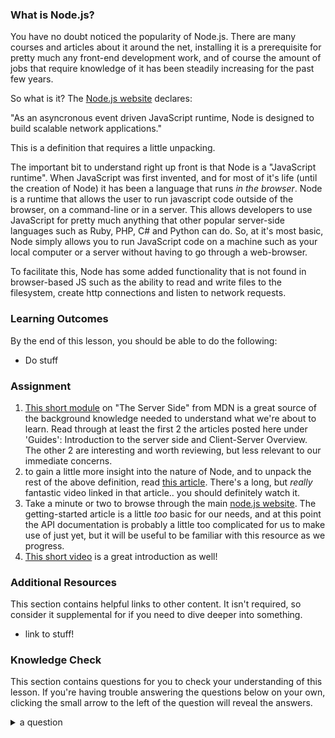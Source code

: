 ### What is Node.js?

You have no doubt noticed the popularity of Node.js.  There are many courses and articles about it around the net, installing it is a prerequisite for pretty much any front-end development work, and of course the amount of jobs that require knowledge of it has been steadily increasing for the past few years.

So what is it?  The [Node.js website](https://nodejs.org/en/about/) declares:

"As an asyncronous event driven JavaScript runtime, Node is designed to build scalable network applications."

This is a definition that requires a little unpacking.  

The important bit to understand right up front is that Node is a "JavaScript runtime".  When JavaScript was first invented, and for most of it's life (until the creation of Node) it has been a language that runs *in the browser*.  Node is a runtime that allows the user to run javascript code outside of the browser, on a command-line or in a server.  This allows developers to use JavaScript for pretty much anything that other popular server-side languages such as Ruby, PHP, C# and Python can do. So, at it's most basic, Node simply allows you to run JavaScript code on a machine such as your local computer or a server without having to go through a web-browser.

To facilitate this, Node has some added functionality that is not found in browser-based JS such as the ability to read and write files to the filesystem, create http connections and listen to network requests.

### Learning Outcomes
By the end of this lesson, you should be able to do the following:

 - Do stuff

### Assignment

<div class="lesson-content__panel" markdown="1">

1. [This short module](https://developer.mozilla.org/en-US/docs/Learn/Server-side/First_steps) on "The Server Side" from MDN is a great source of the background knowledge needed to understand what we're about to learn. Read through at least the first 2 the articles posted here under 'Guides': Introduction to the server side and Client-Server Overview. The other 2 are interesting and worth reviewing, but less relevant to our immediate concerns.
2. to gain a little more insight into the nature of Node, and to unpack the rest of the above definition, read [this article](https://medium.freecodecamp.org/what-exactly-is-node-js-ae36e97449f5). There's a long, but *really* fantastic video linked in that article.. you should definitely watch it.
3. Take a minute or two to browse through the main [node.js website](https://nodejs.org/en/).  The getting-started article is a little *too* basic for our needs, and at this point the API documentation is probably a little too complicated for us to make use of just yet, but it will be useful to be familiar with this resource as we progress.
4. [This short video](https://www.youtube.com/watch?v=uVwtVBpw7RQ) is a great introduction as well!

</div>

### Additional Resources
This section contains helpful links to other content. It isn't required, so consider it supplemental for if you need to dive deeper into something.
- link to stuff!

### Knowledge Check
This section contains questions for you to check your understanding of this lesson. If you're having trouble answering the questions below on your own, clicking the small arrow to the left of the question will reveal the answers.

<details>
<summary>a question</summary>
<ul><ul>
  <li>the answer to that question</li>
</ul></ul>
</details>

